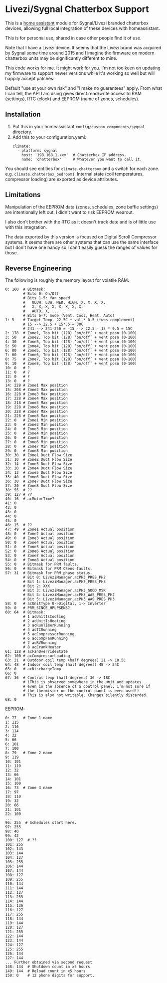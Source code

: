 # Livezi/Sygnal Chatterbox Support

This is a [home assistant](https://home-assistant.io) module for Sygnal/Livezi
branded chatterbox devices, allowing full local integration of these devices with
homeassistant.

This is for personal use, shared in case other people find it of use. 

Note that I have a Livezi device. It seems that the Livezi brand was acquired by 
Sygnal some time around 2015 and I imagine the firmware on modern chatterbox units 
may be significantly different to mine.

This code works for me. It might work for you. I'm not too keen on updating my
firmware to support newer versions while it's working so well but will happily
accept patches.

Default "use at your own risk" and "I make no guarantees" apply.
From what I can tell, the API I am using gives direct read/write access 
to RAM (settings), RTC (clock) and EEPROM (name of zones, schedules).

## Installation

1. Put this in your homeassistant `config/custom_components/sygnal` directory.
2. Add this to your configuration.yaml:
   ```
   climate:
     - platform: sygnal
       host: '198.168.1.xxx'  # Chatterbox IP address.
       name: 'chatterbox'     # Whatever you want to call it.
   ```

You should see entities for `climate.chatterbox` and a switch for each zone.
e.g. `climate.chatterbox_bedroom1`. Internal state (coil
temperatures, compressor loading) are exported as device attributes.


## Limitations

Manipulation of the EEPROM data (zones, schedules, zone baffle settings) are
intentionally left out. I didn't want to risk EEPROM wearout.

I also don't bother with the RTC as it doesn't track date and is of little use
with this integration.

The data exported by this version is focused on Digital Scroll Compressor
systems. It seems there are other systems that can use the same interface but I
don't have one handy so I can't easily guess the ranges of values for those.

## Reverse Engineering

The following is roughly the memory layout for volatile RAM.

```
0: 160  # Bitmask:
        # Bits 0: On/Off
        # Bits 1-5: fan speed
        #   ULOW, LOW, MED, HIGH, X, X, X, X, 
        #   X, X, X, X, X, X, X, X, 
        #   AUTO, X, ...
        # Bits 6-7: mode (Vent, Cool, Heat, Auto)
1: 5    # Target Temp. 22.5C + val * 0.5 (twos complement)
        # 15 --> 22.5 + 15*.5 = 30C
        # 241 --> 241-256 = -15 --> 22.5 - 15 * 0.5 = 15C 
2: 178  # Zone1, Top bit (128) ‘on/off’ + vent posn (0-100)
3: 50   # Zone2, Top bit (128) ‘on/off’ + vent posn (0-100)
4: 30   # Zone3, Top bit (128) ‘on/off’ + vent posn (0-100)
5: 50   # Zone4, Top bit (128) ‘on/off’ + vent posn (0-100)
6: 80   # Zone5, Top bit (128) ‘on/off’ + vent posn (0-100)
7: 60   # Zone6, Top bit (128) ‘on/off’ + vent posn (0-100)
8: 75   # Zone7, Top bit (128) ‘on/off’ + vent posn (0-100)
9: 10   # Zone8, Top bit (128) ‘on/off’ + vent posn (0-100)
10: 0   # ?
11: 0   # ?
12: 0   # ?
13: 0   # ?
14: 228 # Zone1 Max position 
15: 208 # Zone2 Max position
16: 228 # Zone3 Max position
17: 228 # Zone4 Max position
18: 218 # Zone5 Max position
19: 228 # Zone6 Max position
20: 228 # Zone7 Max position
21: 228 # Zone8 Max position
22: 0   # Zone1 Min position
23: 0   # Zone2 Min position
24: 0   # Zone3 Min position
25: 0   # Zone4 Min position
26: 0   # Zone5 Min position
27: 0   # Zone6 Min position
28: 0   # Zone7 Min position
29: 0   # Zone8 Min position
30: 30  # Zone1 Duct Flow Size
31: 10  # Zone2 Duct Flow Size
32: 14  # Zone3 Duct Flow Size
33: 20  # Zone4 Duct Flow Size
34: 13  # Zone5 Duct Flow Size
35: 40  # Zone6 Duct Flow Size
36: 30  # Zone7 Duct Flow Size
37: 20  # Zone8 Duct Flow Size
38: 55  # ??
39: 127 # ??
40: 16  # acMotorTime?
41: 0
42: 0
43: 0
44: 0
45: 0
46: 15  # ??
47: 49  # Zone1 Actual position
48: 0   # Zone2 Actual position
49: 0   # Zone3 Actual position
50: 0   # Zone4 Actual position
51: 0   # Zone5 Actual position
52: 0   # Zone6 Actual position
53: 0   # Zone7 Actual position
54: 0   # Zone8 Actual position
55: 0   # Bitmask for PRM faults.
56: 0   # Bitmask for PRM CSens faults.
57: 31  # Bitmask for PRM phase status.
        # Bit 0: LiveziManager.acPH3_PRES_PH2 
        # Bit 1: LiveziManager.acPH3_PRES_PH3 
        # Bit 2: XXX
        # Bit 3: LiveziManager.acPH3_GOOD_MSK
        # Bit 4: LiveziManager.acPH3_WAS_PRES_PH2
        # Bit 5: LiveziManager.acPH3_WAS_PRES_PH3
58: 0   # acUnitType 0->Digital, 1-> Inverter
59: 0   # PRM_SINCE_HPLPSENS?
60: 64  # Bitmask:
        # 1 acUnitIsCooling
        # 2 acUnitIsHeating
        # 3 acRunTimerRunning
        # 4 acTCRunning
        # 5 acCompressorRunning
        # 6 acCompFanRunning
        # 7 acRVRunning
        # 8 acCrankHeater
61: 128 # acFanOverrideState
62: 100 # acCompressorLoading
63: 21  # Outdoor coil temp (half degrees) 21 -> 10.5C
64: 48  # Indoor coil temp (half degrees) 48 -> 24C
65: 0   # acDischargeTemp
66: 0
67: 36  # Control temp (half degrees) 36 -> 18C
        # (This is observed somewhere in the unit and updates
        # even in the absence of a control panel. I’m not sure if
        # the thermister on the control panel is even used!)
        # This is also not writable. Changes silently discarded.
68: 0
```

EEPROM:

```
0: 77   # Zone 1 name
1: 115
2: 116
3: 114
4: 32
5: 66
6: 101
7: 100
8: 79   # Zone 2 name
9: 119
10: 101
11: 110
12: 32
13: 66
14: 101
15: 100
16: 73  # Zone 3 name
17: 97
18: 110
19: 32
20: 66
21: 101
22: 100
...
96: 255  # Schedules start here.
97: 255
98: 40
99: 42
100: 127  # ??
101: 255
102: 143
103: 144
104: 127
105: 255
106: 144
107: 144
108: 127
109: 255
110: 144
111: 144
112: 127
113: 255
114: 144
115: 136
116: 127
117: 255
118: 144
119: 144
120: 127
121: 255
122: 144
123: 144
124: 127
125: 255
126: 144
127: 144
... Further obtained via second request
148: 144  # Shutdown count in x5 hours
149: 144  # Reload count in x5 hours
150: 0    # 12 phone digits for support.

```
